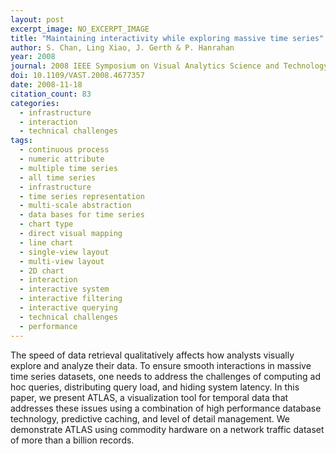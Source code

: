 ```yaml
---
layout: post
excerpt_image: NO_EXCERPT_IMAGE
title: "Maintaining interactivity while exploring massive time series"
author: S. Chan, Ling Xiao, J. Gerth & P. Hanrahan
year: 2008
journal: 2008 IEEE Symposium on Visual Analytics Science and Technology
doi: 10.1109/VAST.2008.4677357
date: 2008-11-18
citation_count: 83
categories:
  - infrastructure
  - interaction
  - technical challenges
tags:
  - continuous process
  - numeric attribute
  - multiple time series
  - all time series
  - infrastructure
  - time series representation
  - multi-scale abstraction
  - data bases for time series
  - chart type
  - direct visual mapping
  - line chart
  - single-view layout
  - multi-view layout
  - 2D chart
  - interaction
  - interactive system
  - interactive filtering
  - interactive querying
  - technical challenges
  - performance
---
```

The speed of data retrieval qualitatively affects how analysts visually explore and analyze their data. To ensure smooth interactions in massive time series datasets, one needs to address the challenges of computing ad hoc queries, distributing query load, and hiding system latency. In this paper, we present ATLAS, a visualization tool for temporal data that addresses these issues using a combination of high performance database technology, predictive caching, and level of detail management. We demonstrate ATLAS using commodity hardware on a network traffic dataset of more than a billion records.
